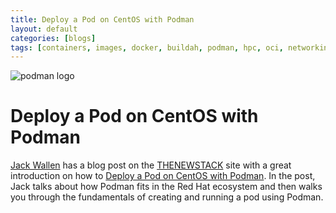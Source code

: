 ```yaml
---
title: Deploy a Pod on CentOS with Podman
layout: default
categories: [blogs]
tags: [containers, images, docker, buildah, podman, hpc, oci, networking, runtime, windows, microsoft]
---
```


![podman logo](../static/vectors/raw/podman.svg)

# Deploy a Pod on CentOS with Podman

[Jack Wallen](https://thenewstack.io/author/jack-wallen/) has a blog post on the [THENEWSTACK](https://thenewstack.io/) site with a great introduction on how to [Deploy a Pod on CentOS with Podman](https://thenewstack.io/deploy-a-pod-on-centos-with-podman/). In the post, Jack talks about how Podman fits in the Red Hat ecosystem and then walks you through the fundamentals of creating and running a pod using Podman.
